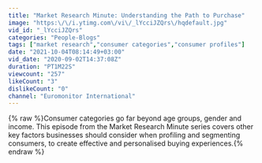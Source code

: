 ```yaml
---
title: "Market Research Minute: Understanding the Path to Purchase"
image: "https:\/\/i.ytimg.com\/vi\/_lYcciJZQrs\/hqdefault.jpg"
vid_id: "_lYcciJZQrs"
categories: "People-Blogs"
tags: ["market research","consumer categories","consumer profiles"]
date: "2021-10-04T08:14:49+03:00"
vid_date: "2020-09-02T14:37:08Z"
duration: "PT1M22S"
viewcount: "257"
likeCount: "3"
dislikeCount: "0"
channel: "Euromonitor International"
---
```

{% raw %}Consumer categories go far beyond age groups, gender and income. This episode from the Market Research Minute series covers other key factors businesses should consider when profiling and segmenting consumers, to create effective and personalised buying experiences.{% endraw %}
